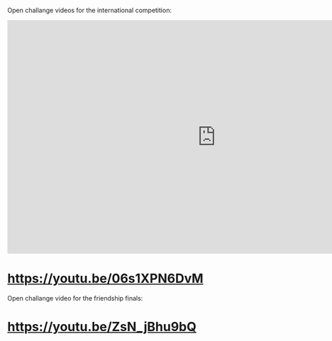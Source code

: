 Open challange videos for the international competition:

<iframe width="937" height="527" src="https://www.youtube.com/embed/TlbVdJkLLWk" title="WRO 2024" frameborder="0" allow="accelerometer; autoplay; clipboard-write; encrypted-media; gyroscope; picture-in-picture; web-share" referrerpolicy="strict-origin-when-cross-origin" allowfullscreen></iframe>


# https://youtu.be/06s1XPN6DvM


Open challange video for the friendship finals:

# https://youtu.be/ZsN_jBhu9bQ
